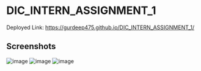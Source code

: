 # DIC_INTERN_ASSIGNMENT_1
Deployed Link: https://gurdeep475.github.io/DIC_INTERN_ASSIGNMENT_1/
## Screenshots
![image](https://user-images.githubusercontent.com/32095032/179367920-56c4fad8-f9b8-425d-9b6e-c67c5c4a7a0e.png)
![image](https://user-images.githubusercontent.com/32095032/179368167-f37f957e-17aa-4e93-8269-3fab46ed802b.png)
![image](https://user-images.githubusercontent.com/32095032/179368052-b6a401e5-54c1-4b89-888a-1120b7b5a276.png)
